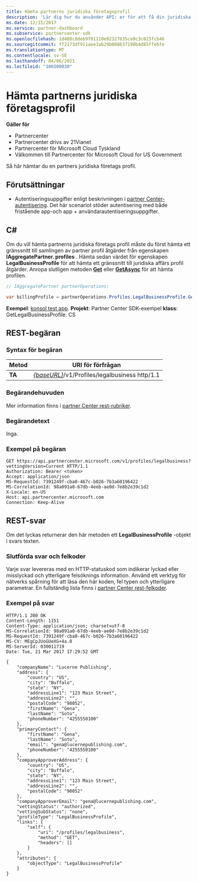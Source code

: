 ```yaml
---
title: Hämta partnerns juridiska företagsprofil
description: 'Lär dig hur du använder API: er för att få din juridiska företags profil.'
ms.date: 12/15/2017
ms.service: partner-dashboard
ms.subservice: partnercenter-sdk
ms.openlocfilehash: 1d488c8deb9f01110e92327035ce0c3c023fcb46
ms.sourcegitcommit: f72173df911aee3ab29b008637190b4d85ffebfe
ms.translationtype: MT
ms.contentlocale: sv-SE
ms.lasthandoff: 04/06/2021
ms.locfileid: "106500030"
---
```

# <a name="get-the-partner-legal-business-profile"></a>Hämta partnerns juridiska företagsprofil

**Gäller för**

- Partnercenter
- Partnercenter drivs av 21Vianet
- Partnercenter för Microsoft Cloud Tyskland
- Välkommen till Partnercenter för Microsoft Cloud for US Government

Så här hämtar du en partners juridiska företags profil.

## <a name="prerequisites"></a>Förutsättningar

- Autentiseringsuppgifter enligt beskrivningen i [partner Center-autentisering](partner-center-authentication.md). Det här scenariot stöder autentisering med både fristående app-och app + användarautentiseringsuppgifter.

## <a name="c"></a>C\#

Om du vill hämta partnerns juridiska företags profil måste du först hämta ett gränssnitt till samlingen av partner profil åtgärder från egenskapen **IAggregatePartner. profiles** . Hämta sedan värdet för egenskapen **LegalBusinessProfile** för att hämta ett gränssnitt till juridiska affärs profil åtgärder. Anropa slutligen metoden [**Get**](/dotnet/api/microsoft.store.partnercenter.profiles.ilegalbusinessprofile.get) eller [**GetAsync**](/dotnet/api/microsoft.store.partnercenter.profiles.ilegalbusinessprofile.getasync) för att hämta profilen.

``` csharp
// IAggregatePartner partnerOperations;

var billingProfile = partnerOperations.Profiles.LegalBusinessProfile.Get();
```

**Exempel**: [konsol test app](console-test-app.md). **Projekt**: Partner Center SDK-exempel **klass**: GetLegalBusinessProfile. CS

## <a name="rest-request"></a>REST-begäran

### <a name="request-syntax"></a>Syntax för begäran

| Metod  | URI för förfrågan                                                                    |
|---------|--------------------------------------------------------------------------------|
| **TA** | [*{baseURL}*](partner-center-rest-urls.md)/v1/Profiles/legalbusiness http/1.1 |

### <a name="request-headers"></a>Begärandehuvuden

Mer information finns i [partner Center rest-rubriker](headers.md).

### <a name="request-body"></a>Begärandetext

Inga.

### <a name="request-example"></a>Exempel på begäran

```http
GET https://api.partnercenter.microsoft.com/v1/profiles/legalbusiness?vettingVersion=Current HTTP/1.1
Authorization: Bearer <token>
Accept: application/json
MS-RequestId: 7391249f-cba0-467c-b026-7b3a60196422
MS-CorrelationId: 98a091a0-67db-4eeb-ae0d-7e8b2e39c1d2
X-Locale: en-US
Host: api.partnercenter.microsoft.com
Connection: Keep-Alive
```

## <a name="rest-response"></a>REST-svar

Om det lyckas returnerar den här metoden ett **LegalBusinessProfile** -objekt i svars texten.

### <a name="response-success-and-error-codes"></a>Slutförda svar och felkoder

Varje svar levereras med en HTTP-statuskod som indikerar lyckad eller misslyckad och ytterligare felsöknings information. Använd ett verktyg för nätverks spårning för att läsa den här koden, fel typen och ytterligare parametrar. En fullständig lista finns i [partner Center rest-felkoder](error-codes.md).

### <a name="response-example"></a>Exempel på svar

```http
HTTP/1.1 200 OK
Content-Length: 1151
Content-Type: application/json; charset=utf-8
MS-CorrelationId: 98a091a0-67db-4eeb-ae0d-7e8b2e39c1d2
MS-RequestId: 7391249f-cba0-467c-b026-7b3a60196422
MS-CV: MEgCpJUoGUeXG+4a.0
MS-ServerId: 030011719
Date: Tue, 21 Mar 2017 17:29:52 GMT

{
    "companyName": "Lucerne Publishing",
    "address": {
        "country": "US",
        "city": "Buffalo",
        "state": "NY",
        "addressLine1": "123 Main Street",
        "addressLine2": "",
        "postalCode": "98052",
        "firstName": "Gena",
        "lastName": "Soto",
        "phoneNumber": "4255550100"
    },
    "primaryContact": {
        "firstName": "Gena",
        "lastName": "Soto",
        "email": "gena@lucernepublishing.com",
        "phoneNumber": "4255550100"
    },
    "companyApproverAddress": {
        "country": "US",
        "city": "Buffalo",
        "state": "NY",
        "addressLine1": "123 Main Street",
        "addressLine2": "",
        "postalCode": "98052"
    },
    "companyApproverEmail": "gena@lucernepublishing.com",
    "vettingStatus": "authorized",
    "vettingSubStatus": "none",
    "profileType": "LegalBusinessProfile",
    "links": {
        "self": {
            "uri": "/profiles/legalbusiness",
            "method": "GET",
            "headers": []
        }
    },
    "attributes": {
        "objectType": "LegalBusinessProfile"
    }
}
```
